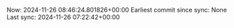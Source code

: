 Now: 2024-11-26 08:46:24.801826+00:00 Earliest commit since sync: None Last sync: 2024-11-26 07:22:42+00:00

